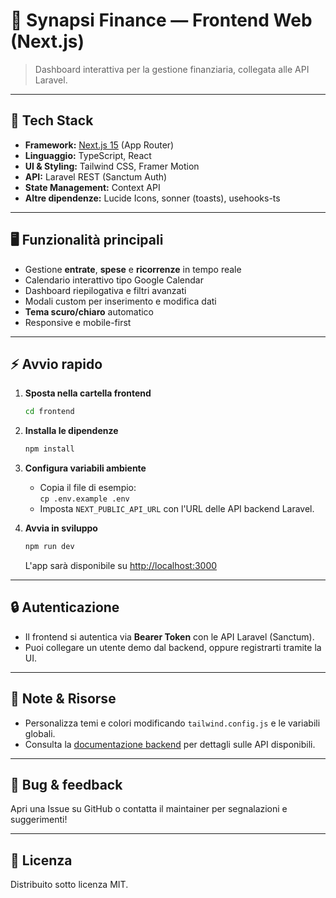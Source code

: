 # 🌈 Synapsi Finance — Frontend Web (Next.js)

> Dashboard interattiva per la gestione finanziaria, collegata alle API Laravel.

---

## 🚀 Tech Stack

-   **Framework:** [Next.js 15](https://nextjs.org/) (App Router)
-   **Linguaggio:** TypeScript, React
-   **UI & Styling:** Tailwind CSS, Framer Motion
-   **API:** Laravel REST (Sanctum Auth)
-   **State Management:** Context API
-   **Altre dipendenze:** Lucide Icons, sonner (toasts), usehooks-ts

---

## 🖥️ Funzionalità principali

-   Gestione **entrate**, **spese** e **ricorrenze** in tempo reale
-   Calendario interattivo tipo Google Calendar
-   Dashboard riepilogativa e filtri avanzati
-   Modali custom per inserimento e modifica dati
-   **Tema scuro/chiaro** automatico
-   Responsive e mobile-first

---

## ⚡ Avvio rapido

1. **Sposta nella cartella frontend**

    ```bash
    cd frontend
    ```

2. **Installa le dipendenze**

    ```bash
    npm install
    ```

3. **Configura variabili ambiente**

    - Copia il file di esempio:  
      `cp .env.example .env`
    - Imposta `NEXT_PUBLIC_API_URL` con l'URL delle API backend Laravel.

4. **Avvia in sviluppo**
    ```bash
    npm run dev
    ```
    L'app sarà disponibile su [http://localhost:3000](http://localhost:3000)

---

## 🔒 Autenticazione

-   Il frontend si autentica via **Bearer Token** con le API Laravel (Sanctum).
-   Puoi collegare un utente demo dal backend, oppure registrarti tramite la UI.

---

## 📄 Note & Risorse

-   Personalizza temi e colori modificando `tailwind.config.js` e le variabili globali.
-   Consulta la [documentazione backend](../backend/README.md) per dettagli sulle API disponibili.

---

## 🐛 Bug & feedback

Apri una Issue su GitHub o contatta il maintainer per segnalazioni e suggerimenti!

---

## 📝 Licenza

Distribuito sotto licenza MIT.
